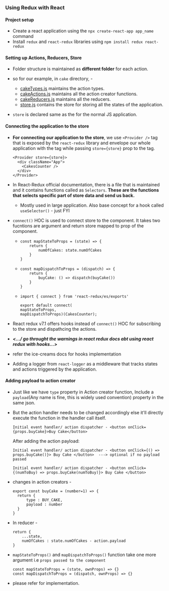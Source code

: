 ### Using Redux with React

#### Project setup

- Create a react application using the `npx create-react-app app_name` command
- Install `redux` and `react-redux` libraries using `npm install redux react-redux`

#### Setting up Actions, Reducers, Store

- Folder structure is maintained as **different folder** for each action.

- so for our example, in `cake` directory, - 
  - [cakeTypes.js](./src/redux/cakes/cakeTypes.js) maintains the action types.
  - [cakeActions.js](./src/redux/cakes/cakeActions.js) maintains all the action creator functions.
  - [cakeReducers.js](./src/redux/cakes/cakeReducers.js) maintains all the reducers.
  - [store.js](./src/redux/cakes/store.js) contains the store for storing all the states of the application.

- `store` is declared same as the for the normal JS application.

#### Connecting the application to the store

- **For connecting our application to the store**, we use `<Provider />` tag that is exposed by the `react-redux` library and envelope our whole application with the tag while passing `store={store}` prop to the tag.

    ```
    <Provider store={store}>
      <div className="App">
        <CakesCounter />
      </div>
    </Provider>
    ```

- In React-Redux official documentation, there is a file that is maintained and it contains functions called as `Selectors`. **These are the functions that selects specific part of store data and send us back.** 
  
    - Mostly used in large application. Also base concept for a hook called `useSelector()` - just FYI

- `connect()` HOC is used to connect store to the component. It takes two fucntions are argument and return store mapped to prop of the component.
  
  - ```
    const mapStateToProps = (state) => {
        return {
            numOfCakes: state.numOfCakes
        }
    }
    ```

  - ```
    const mapDispatchToProps = (dispatch) => {
        return {
            buyCake: () => dispatch(buyCake())
        }
    }
    ```   

  - ```
    import { connect } from 'react-redux/es/exports'

    export default connect(
    mapStateToProps,
    mapDispatchToProps)(CakesCounter);
    ``` 

- React redux v7.1 offers hooks instead of `connect()` HOC for subscribing to the store and dispathcing the actions.
- ***<.../ go throught the warnings in react redux docs abt using react redux with hooks\...>***
- refer the ice-creams docs for hooks implementation

- Adding a logger from `react-logger` as a middleware that tracks states and actions triggered by the application.

#### Adding payload to action creator

- Just like we have `type` property in Action creator function, Include a `payload`(Any name is fine, this is widely used convention) property in the same json.

- But the action handler needs to be changed accordingly else it'll directly execute the function in the handler call itself.

    `Initial event handler/ action dispatcher - <button onClick={props.buyCake}>Buy Cake</button>`
    
    After adding the action payload: 

    `Initial event handler/ action dispatcher - <button onClick={() => props.buyCake()}> Buy Cake </button>  ---> optional if no payload passed`

    `Initial event handler/ action dispatcher - <button onClick={(numToBuy) => props.buyCake(numToBuy)}> Buy Cake </button>`

- changes in action creators - 

    ```
    export const buyCake = (number=1) => {
      return {
          type : BUY_CAKE,
          payload : number
      }
    }
    ```
- In reducer - 
  ```
  return {
      ...state,
      numOfCakes : state.numOfCakes - action.payload
  }
  ```

- `mapStateToProps()` and `mapDispatchToProps()` function take one more argument i.e `props passed to the component`

  ```
  const mapStateToProps = (state, ownProps) => {}
  const mapDispatchToProps = (dispatch, ownProps) => {}
  ```

- please refer [<ItemComponent/>](./src/components/ItemCounter.js) for implementation.